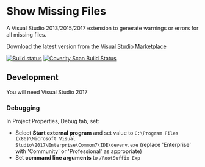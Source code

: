 # Show Missing Files
A Visual Studio 2013/2015/2017 extension to generate warnings or errors for all missing files.

Download the latest version from the [Visual Studio Marketplace](https://marketplace.visualstudio.com/items?itemName=DavidGardiner.ShowMissingFiles)

[![Build status](https://ci.appveyor.com/api/projects/status/9jvn9qbl4gx58uho?svg=true)](https://ci.appveyor.com/project/DavidGardiner/vsshowmissing)
<a href="https://scan.coverity.com/projects/5748">
  <img alt="Coverity Scan Build Status"
       src="https://scan.coverity.com/projects/5748/badge.svg"/>
</a>

## Development

You will need Visual Studio 2017

### Debugging

In Project Properties, Debug tab, set:

* Select **Start external program** and set value to `C:\Program Files (x86)\Microsoft Visual Studio\2017\Enterprise\Common7\IDE\devenv.exe` (replace 'Enterprise' with 'Community' or 'Professional' as appropriate)
* Set **command line arguments** to `/RootSuffix Exp`
